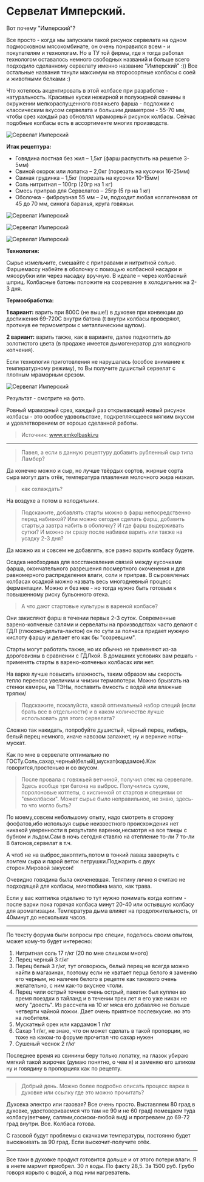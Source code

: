# Сервелат Имперский.
Вот почему "Имперский"?

Все просто - когда мы запускали такой рисунок сервелата на одном подмосковном мясокомбинате, он очень понравился всем - и покупателям и технологам. Но в ТУ той фирмы, где я тогда работал технологом оставалось немного свободных названий и больше всего подходило сделанному сервелату именно название "Имперский" :)) Все остальные названия тянули максимум на второсортные колбасы с соей и животными белками :)

Что хотелось акцентировать в этой колбасе при разработке - натуральность. Красивые куски нежирной и полужирной свинины в окружении мелкораспущенного говяжьего фарша - подложки с классическим вкусом сервелата и большим диаметром - 55-70 мм, чтобы срез каждый раз обновлял мраморный рисунок колбасы. Сейчас подобные колбасы есть в ассортименте многих производств.

![Сервелат Имперский](/images/Kulinar/Myaso/servelad_imperskiy_01.jpg 'Сервелат Имперский')

**Итак рецептура:**

- Говядина постная без жил – 1,5кг (фарш распустить на решетке 3-5мм)
- Свиной окорок или лопатка – 2,0кг (порезать на кусочки 16-25мм)
- Свиная грудинка – 1,5кг (порезать на кусочки 10-15мм)
- Соль нитритная – 100гр (20гр на 1 кг)
- Смесь приправ для Сервелатов – 25гр (5 гр на 1 кг)
- Оболочка - фиброузная 55 мм – 2м, подходит любая коллагеновая от 45 до 70 мм, синюга баранья, круга говяжьи.

![Сервелат Имперский](/images/Kulinar/Myaso/servelad_imperskiy_02.jpg 'Сервелат Имперский')

![Сервелат Имперский](/images/Kulinar/Myaso/servelad_imperskiy_03.jpg 'Сервелат Имперский')

![Сервелат Имперский](/images/Kulinar/Myaso/servelad_imperskiy_04.jpg 'Сервелат Имперский')

**Технология:**

Сырье измельчите, смешайте с приправами и нитритной солью. Фаршемассу набейте в оболочку с помощью колбасной насадки и мясорубки или через насадку вручную. В идеале – через колбасный шприц. Колбасные батоны положите на созревание в холодильник на 2-3 дня.

**Термообработка:**

**1 вариант:** варить при 800С (не выше!) в духовке при конвекции до достижения 69-720С внутри батона (t внутри колбасы проверяют, проткнув ее термометром с металлическим щупом).

**2 вариант:** варить также, как в  варианте, далее подкоптить до золотистого цвета (в продаже имеется дымогенератор для холодного копчения).

Если технология приготовления не нарушалась (особое внимание к температурному режиму), то Вы получите душистый сервелат с плотным мраморным срезом.

![Сервелат Имперский](/images/Kulinar/Myaso/servelad_imperskiy_04.jpg 'Сервелат Имперский')

Результат - смотрите на фото.

Ровный мраморный срез, каждый раз открывающий новый рисунок колбасы - это особое удовольствие, подкрепляющееся мягким вкусом и удовлетворением от хорошо сделанной работы.

> Источник: www.emkolbaski.ru

---
> Павел, а если в данную рецептуру добавить рубленный сыр типа Ламбер?

Да конечно можно и сыр, но лучше твёрдых сортов, жирные сорта сыра могут дать отёк, температура плавления молочного жира низкая.

> как охлаждать?

На воздухе а потом в холодильник.

> Подскажите, добавлять старты можно в фарш непосредственно перед набивкой? Или можно сегодня сделать фарш, добавить старты,а завтра набить в оболочку? И где фарш выдерживать сутки? И можно ли сразу после набивки варить или также на усадку 2-3 дня?

 Да можно их и совсем не добавлять, все равно варить колбасу будете.

 Осадка необходима для  восстановления  связей между  кусочками фарша,  окончательного разрешения  посмертного окоченения  и для равномерного распределения влаги, соли и приправ.  В  сыровяленых колбасах осадкой  можно назвать  весь многодневный  процесс ферментации.  Можно  и без нее - но тогда  нужно быть  готовым  к  повышенному  риску  бульонного отека.

> А что дают стартовые культуры в вареной колбасе?

Они закисляют фарш в течении первых 2-3 суток. Современные варено-копченые салями и сервелаты на производствах часто делают с ГДЛ (глюконо-дельта-лактон) он по сути за полчаса придает нужную кислоту фаршу и делает его как бы "созревшим".

Старты могут работать также, но их обычно не применяют из-за дороговизны в сравнении с ГДЛкой. В домашних условиях вам решать - применять старты в варено-копченых колбасах или нет.

На варке лучше повысить влажность, таким образом мы скорость тепло переноса увеличим и чнизии термопотери. Можно брызгать на стенки камеры, на ТЭНы, поставить ёмкость с водой или влажные тряпки/

> Подскажите, пожалуйста, какой оптимальный набор специй (если брать все в отдельности) и в каком количестве лучше использовать для этого сервелата?

Сложно так накидать, попробуйте душистый, чёрный перец, имбирь, белый перец немного, иначе навозом запахнет, ну и верхние ноты-мускат.

Как по мне в сервелате  оптимально по ГОСТу.Соль,сахар,черный(белый),мускат(кардамон).Как говорится,простенько и со вкусом.

> После провала с говяжьей ветчиной, получил отек на сервелате. Здесь вообще три батона на выброс. Получились сухие, поролоновые котлеты, с кислинкой от стартов и специями от "емколбаски". Может сырье было неправильное, не знаю, здесь-то что могло быть?

По моему,совсем небольшому опыту, надо смотреть в сторону фосфатов,ибо используя сырье неизвестного происхождения нет никакой уверенности в результате варенки,несмотря на все танцы с бубном и льдом.Сам в ночь сегодня ставлю на отепление то-ли 7 то-ли 8 батонов,сервелат в т.ч.

А чтоб не на выброс,закоптить,потом в тонкий лаваш завернуть с ломтем сыра и парой веток петрушки.Поджарить с двух сторон.Мировой закусон!

Очевидно говядина была окоченевшая. Телятину лично я считаю не подходящей для колбасы, миоглобина мало, как трава.

 Если у вас коптилка отдельно то тут нужно понимать когда коптим - после варки пока горячая колбаса минут 20-40 или остывшую колбасу для ароматизации. Температура дыма влияет на продолжительность, от 40минут до нескольких часов.

---
По тексту форума были вопросы про специи, поделюсь своим опытом, может кому-то будет интересно:

1. Нитритная соль 17 г/кг (20 по мне слишком много)
2. Перец черный 3 г/кг
3. Перец белый 3 г/кг, тут оговорюсь, белый перец не всегда можно найти в магазинах, поэтому если не хватает перца белого я заменяю его черным, но наличие белого в рецепте как такового очень желательно, с ним как-то вкуснее чтоли.
4. Перец чили острый точнее очень острый, пакетик был куплен во время поездки в тайланд и в течении трех лет я его уже никак не могу "доесть". Из рассчета на 10 кг мяса его добавляю не больше четверти чайной ложки. Дает очень приятное послевкусие. но это на любителя.
5. Мускатный орех или кардамон 1 г/кг
6. Сахар 1 г/кг, не знаю, что он может сделать в такой пропорции, но тоже на каком-то форуме прочитал что сахар нужен
7. Сушеный чеснок 2 г/кг

Последнее время из свинины беру только лопатку, на глазок убираю мягкий такой жирочек (думаю понятно, о чем я) и заменяю его шпиком ну и говядину в пропорциях как по рецепту.

---
> Добрый день. Можно более подробно описать процесс варки в духовке или ссылку где это можно прочитать?

Духовка электро или газовая? Все очень просто. Выставляем 80 град в духовке, удостовериваемся что там не 90 и не 60 град) помещаем туда колбасу(ветчину, салями,сосиски-любой вид) и прогреваем до 69-72 град внутри. Все. Колбаса готова.

С газовой будут проблемы с скачками температуры, постоянно будет выскакивать за 90 град. Если выскочит-получите отёк.

---
 Все таки в духовке продукт готовится дольше и от этого потери влаги. Я в инете мармит приобрел. 30 л воды. По факту 28,5. За 1500 руб. Грубо говоря корыто с водой, а под ним нагреватель.


